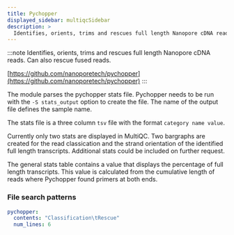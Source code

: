 ```yaml
---
title: Pychopper
displayed_sidebar: multiqcSidebar
description: >
  Identifies, orients, trims and rescues full length Nanopore cDNA reads. Can also rescue fused reads.
---
```


<!--
~~~~~ DO NOT EDIT ~~~~~
This file is autogenerated from the MultiQC module python docstring.
Do not edit the markdown, it will be overwritten.

File path for the source of this content: multiqc/modules/pychopper/pychopper.py
~~~~~~~~~~~~~~~~~~~~~~~
-->

:::note
Identifies, orients, trims and rescues full length Nanopore cDNA reads. Can also rescue fused reads.

[https://github.com/nanoporetech/pychopper](https://github.com/nanoporetech/pychopper)
:::

The module parses the pychopper stats file. Pychopper needs to be run with the `-S stats_output` option to create the file. The name of the output file defines the sample name.

The stats file is a three column `tsv` file with the format `category name value`.

Currently only two stats are displayed in MultiQC. Two bargraphs are created for the read classication and the strand orientation of the identified full length transcripts. Additional stats could be included on further request.

The general stats table contains a value that displays the percentage of full length transcripts. This value is calculated from the cumulative length of reads where Pychopper found primers at both ends.

### File search patterns

```yaml
pychopper:
  contents: "Classification\tRescue"
  num_lines: 6
```
